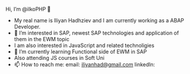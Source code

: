Hi, I’m @ilkoPHP 👋 

- My real name is Iliyan Hadhziev and I am currently working as a ABAP Developer.
- 👀 I’m interested in SAP, newest SAP technologies and application of them in the EWM topic
- I am also interested in JavaScript and related technoligies
- 🌱 I’m currently learning Functional side of EWM in SAP
- Also attending JS courses in Soft Uni
- 📫 How to reach me:
email: iliyanhad@gmail.com
linkedIn: 

<!---
ilkoPHP/ilkoPHP is a ✨ special ✨ repository because its `README.md` (this file) appears on your GitHub profile.
You can click the Preview link to take a look at your changes.
--->
